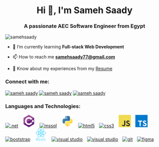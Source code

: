 <h1 align="center">Hi 👋, I'm Sameh Saady</h1>
<h3 align="center">A passionate AEC Software Engineer from Egypt</h3>

<p align="left"> <img src="https://komarev.com/ghpvc/?username=samehsaady&label=Profile%20views&color=0e75b6&style=flat" alt="samehsaady" /> </p>

- 🌱 I’m currently learning **Full-stack Web Development**

- 📫 How to reach me **samehsaady77@gmail.com**

- 📄 Know about my experiences from my [Resume](https://drive.google.com/file/d/1UPy1F_oCGLnqjdRU9KmRgYEVD69-MrFD/view?usp=sharing)

<h3 align="left">Connect with me:</h3>
<p align="left">
    <!-- LinkedIn -->
    <a href="https://www.linkedin.com/in/sameh-saady-7580551a8/" target="blank">
        <img align="center" src="https://raw.githubusercontent.com/rahuldkjain/github-profile-readme-generator/master/src/images/icons/Social/linked-in-alt.svg" alt="sameh saady" height="30" width="40" /></a>
    <!-- Facebook -->
    <a href="https://www.facebook.com/samehsaady97/" target="blank">
        <img align="center" src="https://raw.githubusercontent.com/rahuldkjain/github-profile-readme-generator/master/src/images/icons/Social/facebook.svg" alt="sameh saady" height="30" width="40" /></a>
    <!-- Behance -->
    <a href="https://www.behance.net/samehsaady" target="blank">
        <img align="center" src="https://raw.githubusercontent.com/rahuldkjain/github-profile-readme-generator/master/src/images/icons/Social/behance.svg" alt="sameh saady" height="30" width="40" /></a>
</p>

<h3 align="left">Languages and Technologies:</h3>
<p align="left">
    <!-- .NET -->
    <a href="https://dotnet.microsoft.com/en-us/" target="_blank" rel="noreferrer">
        <img src="https://upload.wikimedia.org/wikipedia/commons/thumb/7/7d/Microsoft_.NET_logo.svg/1200px-Microsoft_.NET_logo.svg.png" alt=".net" height="40"/></a>
    <img width="6" />
    <!-- C# -->
    <a href="https://www.w3schools.com/cs/" target="_blank" rel="noreferrer">
        <img src="https://raw.githubusercontent.com/devicons/devicon/master/icons/csharp/csharp-original.svg" alt="csharp" height="40"/></a>
    <img width="6" />
    <!-- SQL Server -->
    <a href="https://www.microsoft.com/en-us/sql-server" target="_blank" rel="noreferrer">
        <img src="https://www.svgrepo.com/show/303229/microsoft-sql-server-logo.svg" alt="mssql" height="40"/></a>
    <img width="6" />
    <!-- Python -->
    <a href="https://www.python.org" target="_blank" rel="noreferrer">
        <img src="https://raw.githubusercontent.com/devicons/devicon/master/icons/python/python-original.svg" alt="python" height="40"/></a>
    <img width="6" />
    <!-- HTML5 -->
    <a href="https://www.w3.org/html/" target="_blank" rel="noreferrer">
        <img src="https://cdn.jsdelivr.net/gh/devicons/devicon/icons/html5/html5-original.svg" alt="html5" height="40"/></a>
    <img width="6" />
    <!-- CSS3 -->
    <a href="https://www.w3schools.com/css/" target="_blank" rel="noreferrer">
        <img src="https://cdn.jsdelivr.net/gh/devicons/devicon/icons/css3/css3-original.svg" alt="css3" height="40"/></a>
    <img width="6" />
    <!-- Javascript -->
    <a href="https://developer.mozilla.org/en-US/docs/Web/JavaScript" target="_blank" rel="noreferrer">
        <img src="https://raw.githubusercontent.com/devicons/devicon/master/icons/javascript/javascript-original.svg" alt="javascript" height="40"/></a>
    <img width="6" />
    <!-- Typescript -->
    <a href="https://www.typescriptlang.org/" target="_blank" rel="noreferrer">
        <img src="https://raw.githubusercontent.com/devicons/devicon/master/icons/typescript/typescript-original.svg" alt="typescript" height="40"/></a>
    <img width="6" />
    <!-- Bootstrap -->
    <a href="https://getbootstrap.com" target="_blank" rel="noreferrer">
        <img src="https://cdn.jsdelivr.net/gh/devicons/devicon/icons/bootstrap/bootstrap-original.svg" alt="bootstrap" height="40"/></a>
    <img width="6" />
    <!-- React -->
    <a href="https://reactjs.org/" target="_blank" rel="noreferrer">
        <img src="https://raw.githubusercontent.com/devicons/devicon/master/icons/react/react-original-wordmark.svg" alt="react" height="40"/></a>
    <img width="6" />
    <!-- Visual Studio -->
    <a href="https://visualstudio.microsoft.com/" target="_blank" rel="noreferrer">
        <img src="https://upload.wikimedia.org/wikipedia/commons/thumb/2/2c/Visual_Studio_Icon_2022.svg/1200px-Visual_Studio_Icon_2022.svg.png" alt="visual studio" height="40"/></a>
    <img width="6" />
    <!-- Visual Studio Code -->
    <a href="https://code.visualstudio.com/" target="_blank" rel="noreferrer">
        <img src="https://cdn.jsdelivr.net/gh/devicons/devicon/icons/vscode/vscode-original.svg" alt="visual studio" height="40"/></a>
    <img width="6" />
    <!-- Git -->
    <a href="https://git-scm.com/" target="_blank" rel="noreferrer">
        <img src="https://www.vectorlogo.zone/logos/git-scm/git-scm-icon.svg" alt="git" height="40"/></a>
    <img width="6" />
    <!-- Figma -->
    <a href="https://www.figma.com/" target="_blank" rel="noreferrer">
        <img src="https://www.vectorlogo.zone/logos/figma/figma-icon.svg" alt="figma" height="40"/></a>
</p>

<!-- <p><img align="left" src="https://github-readme-stats.vercel.app/api/top-langs?username=samehsaady&show_icons=true&locale=en&layout=compact" alt="samehsaady" /></p>

<p>&nbsp;<img align="center" src="https://github-readme-stats.vercel.app/api?username=samehsaady&show_icons=true&locale=en" alt="samehsaady" /></p>

<p><img align="center" src="https://github-readme-streak-stats.herokuapp.com/?user=samehsaady&" alt="samehsaady" /></p> -->
